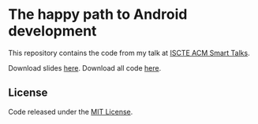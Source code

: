 # The happy path to Android development

This repository contains the code from my talk at [ISCTE ACM Smart Talks](http://iscte.acm.org/events/category/smarttalks/).

Download slides [here](http://www.slideshare.net/andrejonas1/the-happy-path-to-android-development).
Download all code [here](https://github.com/andrezzoid/happy_path_android/archive/master.zip).

## License

Code released under the [MIT License](https://github.com/andrezzoid/happy_path_android/blob/master/LICENSE).